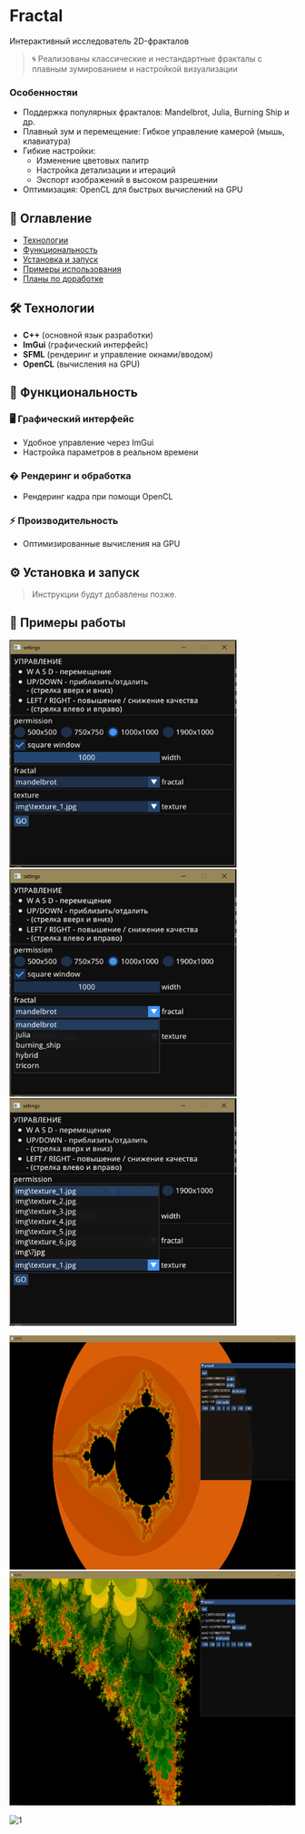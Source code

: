 # Fractal

Интерактивный исследователь 2D-фракталов

> 🌀 Реализованы классические и нестандартные фракталы с плавным зумированием и настройкой визуализации

### Особенностяи

- Поддержка популярных фракталов: Mandelbrot, Julia, Burning Ship и др.
- Плавный зум и перемещение: Гибкое управление камерой (мышь, клавиатура)
- Гибкие настройки:
  - Изменение цветовых палитр
  - Настройка детализации и итераций
  - Экспорт изображений в высоком разрешении
- Оптимизация: OpenCL для быстрых вычислений на GPU

## 🔹 Оглавление

- [Технологии](#-технологии)
- [Функциональность](#-функциональность)  
- [Установка и запуск](#️-установка-и-запуск)  
- [Примеры использования](#-примеры-работы)  
- [Планы по доработке](#-планы-по-доработке)  

## 🛠 Технологии  

- **C++** (основной язык разработки)
- **ImGui** (графический интерфейс)
- **SFML** (рендеринг и управление окнами/вводом)
- **OpenCL** (вычисления на GPU)

## 🚀 Функциональность

### 🖥 Графический интерфейс

- Удобное управление через ImGui
- Настройка параметров в реальном времени

### � Рендеринг и обработка

- Рендеринг кадра при помощи OpenCL

### ⚡ Производительность

- Оптимизированные вычисления на GPU

## ⚙️ Установка и запуск

> Инструкции будут добавлены позже.

## 📸 Примеры работы

<p>
  <img src="./misc/Screenshot_1.png" width="400" height="400" alt="alt text"/>
  <img src="./misc/Screenshot_2.png" width="400" height="400" alt="alt text"/>
  <img src="./misc/Screenshot_3.png" width="400" height="400" alt="alt text"/>
</p>

<p>
  <img src="./misc/Screenshot_4.png" width="660" height="412" alt="alt text"/>
  <img src="./misc/Screenshot_5.png" width="660" height="412" alt="alt text"/>
</p>

![1](/misc/2025-07-27%2000-00-22.gif)